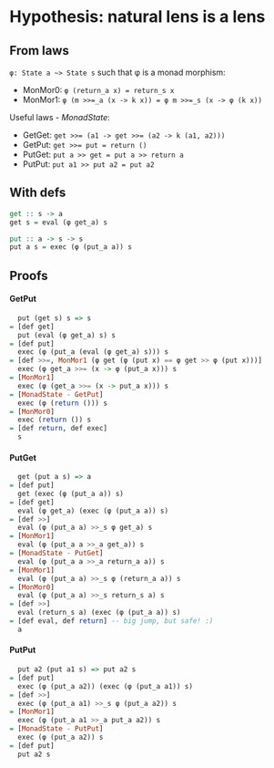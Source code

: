 # Hypothesis: natural lens is a lens

## From laws

`φ: State a ~> State s` such that φ is a monad morphism:
* MonMor0: `φ (return_a x) = return_s x`
* MonMor1: `φ (m >>=_a (x -> k x)) = φ m >>=_s (x -> φ (k x))`

Useful laws - *MonadState*:
* GetGet: `get >>= (a1 -> get >>= (a2 -> k (a1, a2)))`
* GetPut: `get >>= put = return ()`
* PutGet: `put a >> get = put a >> return a`
* PutPut: `put a1 >> put a2 = put a2`

## With defs

```haskell
get :: s -> a
get s = eval (φ get_a) s

put :: a -> s -> s
put a s = exec (φ (put_a a)) s
```

## Proofs

#### GetPut

```haskell
  put (get s) s => s
= [def get]
  put (eval (φ get_a) s) s
= [def put]
  exec (φ (put_a (eval (φ get_a) s))) s
= [def >>=, MonMor1 (φ get (φ (put x) == φ get >> φ (put x)))]
  exec (φ get_a >>= (x -> φ (put_a x))) s
= [MonMor1]
  exec (φ (get_a >>= (x -> put_a x))) s
= [MonadState - GetPut]
  exec (φ (return ())) s
= [MonMor0]
  exec (return ()) s
= [def return, def exec]
  s
```

#### PutGet

```haskell
  get (put a s) => a
= [def put]
  get (exec (φ (put_a a)) s)
= [def get]
  eval (φ get_a) (exec (φ (put_a a)) s)
= [def >>]
  eval (φ (put_a a) >>_s φ get_a) s
= [MonMor1]
  eval (φ (put_a a >>_a get_a)) s
= [MonadState - PutGet]
  eval (φ (put_a a >>_a return_a a)) s
= [MonMor1]
  eval (φ (put_a a) >>_s φ (return_a a)) s
= [MonMor0]
  eval (φ (put_a a) >>_s return_s a) s
= [def >>]
  eval (return_s a) (exec (φ (put_a a)) s)
= [def eval, def return] -- big jump, but safe! :)
  a
```

#### PutPut

```haskell
  put a2 (put a1 s) => put a2 s
= [def put]
  exec (φ (put_a a2)) (exec (φ (put_a a1)) s)
= [def >>]
  exec (φ (put_a a1) >>_s φ (put_a a2)) s
= [MonMor1]
  exec (φ (put_a a1 >>_a put_a a2)) s
= [MonadState - PutPut]
  exec (φ (put_a a2)) s
= [def put]
  put a2 s
```
